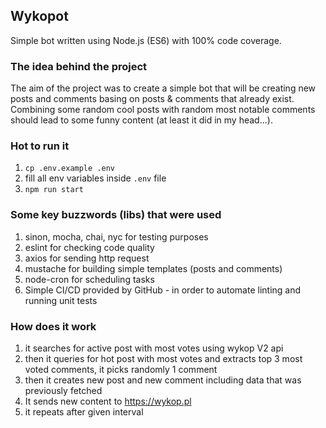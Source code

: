 ## Wykopot

Simple bot written using Node.js (ES6) with 100% code coverage.
### The idea behind the project
The aim of the project was to create a simple bot that will be creating new posts and comments basing on posts & comments that already exist. Combining some random cool posts with random most notable comments should lead to some funny content (at least it did in my head...).

### Hot to run it
1. `cp .env.example .env`
1. fill all env variables inside `.env` file
1. `npm run start`

### Some key buzzwords (libs) that were used
1. sinon, mocha, chai, nyc for testing purposes
1. eslint for checking code quality
1. axios for sending http request
1. mustache for building simple templates (posts and comments)
1. node-cron for scheduling tasks
1. Simple CI/CD provided by GitHub - in order to automate linting and running unit tests

### How does it work
1. it searches for active post with most votes using wykop V2 api
1. then it queries for hot post with most votes and extracts top 3 most voted comments, it picks randomly 1 comment
1. then it creates new post and new comment including data that was previously fetched
1. It sends new content to https://wykop.pl
1. it repeats after given interval

